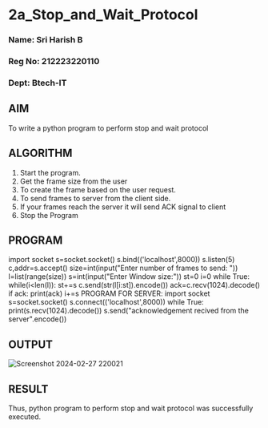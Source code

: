 # 2a_Stop_and_Wait_Protocol

### Name: Sri Harish B
### Reg No: 212223220110
### Dept: Btech-IT

## AIM 
To write a python program to perform stop and wait protocol
## ALGORITHM
1. Start the program.
2. Get the frame size from the user
3. To create the frame based on the user request.
4. To send frames to server from the client side.
5. If your frames reach the server it will send ACK signal to client
6. Stop the Program
## PROGRAM

 import socket
 s=socket.socket()
 s.bind(('localhost',8000))
 s.listen(5)
 c,addr=s.accept()
 size=int(input("Enter number of frames to send: "))
 l=list(range(size))
 s=int(input("Enter Window size:"))
 st=0
 i=0
 while True:
 while(i<len(l)):
 st+=s
 c.send(str(l[i:st]).encode())
 ack=c.recv(1024).decode()
if ack:
 print(ack)
 i+=s
 PROGRAM FOR SERVER:
 import socket
 s=socket.socket()
 s.connect(('localhost',8000))
 while True:
 print(s.recv(1024).decode())
 s.send("acknowledgement recived from the server".encode())
 
## OUTPUT

![Screenshot 2024-02-27 220021](https://github.com/SriHarishb/2a_Stop_and_Wait_Protocol/assets/150308442/a7f5d28e-eaf9-474b-a99f-405e1621b3ed)

## RESULT
Thus, python program to perform stop and wait protocol was successfully executed.
